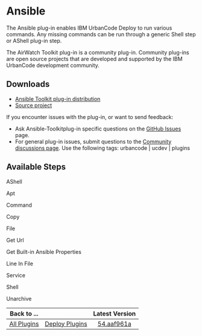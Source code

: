 
# Ansible

The Ansible plug-in enables IBM UrbanCode Deploy to run various commands. Any missing commands can be run through a generic Shell step or AShell plug-in step.

The AirWatch Toolkit plug-in is a community plug-in. Community plug-ins are open source projects that are developed and supported by the IBM UrbanCode development community.

## Downloads

* [Ansible Toolkit plug-in distribution](https://github.com/UrbanCode/Ansible-Toolkit-UCD/releases)
* [Source project](https://github.com/UrbanCode/Ansible-Toolkit-UCD)

If you encounter issues with the plug-in, or want to send feedback:

* Ask Ansible-Toolkitplug-in specific questions on the [GitHub Issues](https://github.com/UrbanCode/Ansible-Toolkit-UCD/issues) page.
* For general plug-in issues, submit questions to the [Community discussions page](https://community.ibm.com/community/user/wasdevops/urbancode-discussion). Use the following tags: urbancode | ucdev | plugins

## Available Steps

AShell

Apt

Command

Copy

File

Get Url

Get Built-in Ansible Properties

Line In File

Service

Shell

Unarchive

|Back to ...||Latest Version|
| :---: | :---: | :---: |
|[All Plugins](../../index.md)|[Deploy Plugins](../README.md)|[54.aaf961a](https://github.com/UrbanCode/Ansible-Toolkit-UCD/releases/tag/54.aaf961a)|
